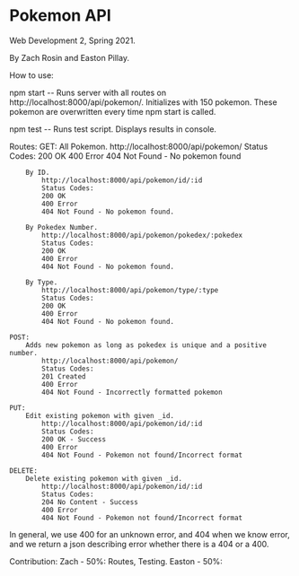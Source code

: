 # Pokemon API

Web Development 2, Spring 2021.

By Zach Rosin and Easton Pillay.

How to use:

npm start -- Runs server with all routes on http://localhost:8000/api/pokemon/. Initializes with 150 pokemon. These pokemon are overwritten every time npm start is called.

npm test -- Runs test script. Displays results in console.

Routes:
    GET:
        All Pokemon.
            http://localhost:8000/api/pokemon/
            Status Codes:
            200 OK
            400 Error
            404 Not Found - No pokemon found

        By ID.
            http://localhost:8000/api/pokemon/id/:id
            Status Codes:
            200 OK
            400 Error
            404 Not Found - No pokemon found.

        By Pokedex Number.
            http://localhost:8000/api/pokemon/pokedex/:pokedex
            Status Codes:
            200 OK
            400 Error
            404 Not Found - No pokemon found.

        By Type.
            http://localhost:8000/api/pokemon/type/:type
            Status Codes:
            200 OK
            400 Error
            404 Not Found - No pokemon found.

    POST:
        Adds new pokemon as long as pokedex is unique and a positive number.
            http://localhost:8000/api/pokemon/
            Status Codes:
            201 Created
            400 Error
            404 Not Found - Incorrectly formatted pokemon

    PUT:
        Edit existing pokemon with given _id.
            http://localhost:8000/api/pokemon/id/:id
            Status Codes:
            200 OK - Success
            400 Error
            404 Not Found - Pokemon not found/Incorrect format

    DELETE:
        Delete existing pokemon with given _id.
            http://localhost:8000/api/pokemon/id/:id
            Status Codes:
            204 No Content - Success
            400 Error
            404 Not Found - Pokemon not found/Incorrect format

In general, we use 400 for an unknown error, and 404 when we know error, and we return a json describing error whether there is a 404 or a 400.

Contribution:
    Zach - 50%:
        Routes, Testing.
    Easton - 50%: